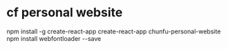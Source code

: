 # cf personal website

npm install -g create-react-app
create-react-app chunfu-personal-website
npm install webfontloader --save